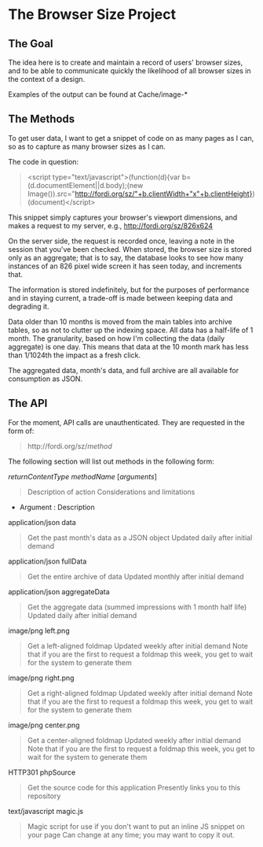 The Browser Size Project
========================

The Goal
--------
The idea here is to create and maintain a record of users' browser 
sizes, and to be able to communicate quickly the likelihood of all 
browser sizes in the context of a design.

Examples of the output can be found at Cache/image-*

The Methods
-----------
To get user data, I want to get a snippet of code on as many pages as I 
can, so as to capture as many browser sizes as I can.  

The code in question:
 > &lt;script type="text/javascript"&gt;(function(d){var b=(d.documentElement||d.body);(new Image()).src="http://fordi.org/sz/"+b.clientWidth+"x"+b.clientHeight})(document)&lt;/script&gt;

This snippet simply captures your browser's viewport dimensions, and 
makes a request to my server, e.g., http://fordi.org/sz/826x624

On the server side, the request is recorded once, leaving a note in the 
session that you've been checked.  When stored, the browser size is 
stored only as an aggregate; that is to say, the database looks to see 
how many instances of an 826 pixel wide screen it has seen today, and 
increments that.

The information is stored indefinitely, but for the purposes of 
performance and in staying current, a trade-off is made between keeping 
data and degrading it.

Data older than 10 months is moved from the main tables into archive 
tables, so as not to clutter up the indexing space.  All data has a 
half-life of 1 month.  The granularity, based on how I'm collecting the 
data (daily aggregate) is one day.  This means that data at the 10 month 
mark  has less than 1/1024th the impact as a fresh click.

The aggregated data, month's data, and full archive are all available 
for consumption as JSON.

The API
-------
For the moment, API calls are unauthenticated.  They are requested in 
the form of:
<blockquote>http://fordi.org/sz/<em>method</em></blockquote>

The following section will list out methods in the following form:

_returnContentType_ _methodName_ [_arguments_]
 > Description of action
 > Considerations and limitations
 * Argument : Description

application/json data
 > Get the past month's data as a JSON object
 > Updated daily after initial demand

application/json fullData
 > Get the entire archive of data
 > Updated monthly after initial demand

application/json aggregateData
 > Get the aggregate data (summed impressions with 1 month half life)
 > Updated daily after initial demand

image/png left.png
 > Get a left-aligned foldmap
 > Updated weekly after initial demand
 > Note that if you are the first to request a foldmap this week, you get 
to wait for the system to generate them

image/png right.png
 > Get a right-aligned foldmap
 > Updated weekly after initial demand
 > Note that if you are the first to request a foldmap this week, you get 
to wait for the system to generate them

image/png center.png
 > Get a center-aligned foldmap
 > Updated weekly after initial demand
 > Note that if you are the first to request a foldmap this week, you get 
to wait for the system to generate them

HTTP301 phpSource 
 > Get the source code for this application
 > Presently links you to this repository

text/javascript magic.js
 > Magic script for use if you don't want to put an inline JS snippet on 
your page
 > Can change at any time; you may want to copy it out.
